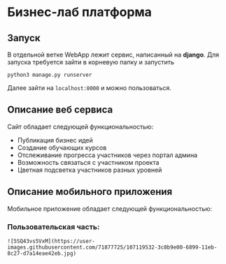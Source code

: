 # Бизнес-лаб платформа

## Запуск

В отдельной ветке WebApp лежит сервис, написанный на **django**. Для запуска требуется зайти в корневую папку и запустить 

    python3 manage.py runserver
Далее зайти на `localhost:8000` и можно пользоваться.

## Описание веб сервиса
Сайт обладает следующей функциональностью:

 - Публикация бизнес идей 
 - Создание обучающих курсов 
 - Отслеживание прогресса участников через портал админа 
 - Возможность связаться с участником проекта
 - Цветная подсветка участников разных уровней
 
## Описание мобильного приложения
Мобильное приложение обладает следующей функциональностью:
### Пользовательская часть: 
    ![5SQ43vs5VxM](https://user-images.githubusercontent.com/71877725/107119532-3c8b9e00-6899-11eb-8c27-d7a14eae42eb.jpg)

